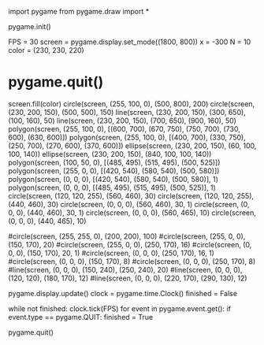 import pygame
from pygame.draw import *

pygame.init()

FPS = 30
screen = pygame.display.set_mode((1800, 800))
x = -300
N = 10
color = (230, 230, 220)
# pygame.quit()
screen.fill(color)
circle(screen, (255, 100, 0), (500, 800), 200)
circle(screen, (230, 200, 150), (500, 500), 150)
line(screen, (230, 200, 150), (300, 650), (100, 160), 50)
line(screen, (230, 200, 150), (700, 650), (900, 160), 50)
polygon(screen, (255, 100, 0), [(600, 700), (670, 750), (750, 700), (730, 600), (630, 600)])
polygon(screen, (255, 100, 0), [(400, 700), (330, 750), (250, 700), (270, 600), (370, 600)])
ellipse(screen, (230, 200, 150), (60, 100, 100, 140))
ellipse(screen, (230, 200, 150), (840, 100, 100, 140))
polygon(screen, (100, 50, 0), [(485, 495), (515, 495), (500, 525)])
polygon(screen, (255, 0, 0), [(420, 540), (580, 540), (500, 580)])
polygon(screen, (0, 0, 0), [(420, 540), (580, 540), (500, 580)], 1)
polygon(screen, (0, 0, 0), [(485, 495), (515, 495), (500, 525)], 1)
circle(screen, (120, 120, 255), (560, 460), 30)
circle(screen, (120, 120, 255), (440, 460), 30)
circle(screen, (0, 0, 0), (560, 460), 30, 1)
circle(screen, (0, 0, 0), (440, 460), 30, 1)
circle(screen, (0, 0, 0), (560, 465), 10)
circle(screen, (0, 0, 0), (440, 465), 10)


#circle(screen, (255, 255, 0), (200, 200), 100)
#circle(screen, (255, 0, 0), (150, 170), 20)
#circle(screen, (255, 0, 0), (250, 170), 16)
#circle(screen, (0, 0, 0), (150, 170), 20, 1)
#circle(screen, (0, 0, 0), (250, 170), 16, 1)
#circle(screen, (0, 0, 0), (150, 170), 8)
#circle(screen, (0, 0, 0), (250, 170), 8)
#line(screen, (0, 0, 0), (150, 240), (250, 240), 20)
#line(screen, (0, 0, 0), (120, 120), (180, 170), 12)
#line(screen, (0, 0, 0), (220, 170), (290, 130), 12)

pygame.display.update()
clock = pygame.time.Clock()
finished = False

while not finished:
    clock.tick(FPS)
    for event in pygame.event.get():
        if event.type == pygame.QUIT:
            finished = True

pygame.quit()
